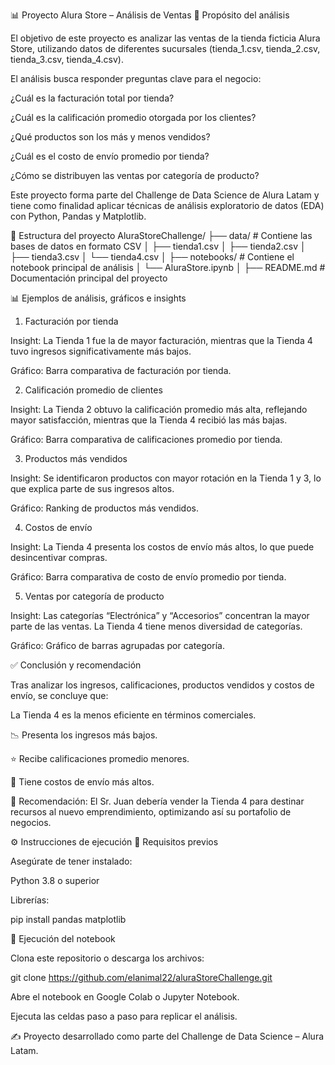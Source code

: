 📊 Proyecto Alura Store – Análisis de Ventas
📌 Propósito del análisis

El objetivo de este proyecto es analizar las ventas de la tienda ficticia Alura Store, utilizando datos de diferentes sucursales (tienda_1.csv, tienda_2.csv, tienda_3.csv, tienda_4.csv).

El análisis busca responder preguntas clave para el negocio:

¿Cuál es la facturación total por tienda?

¿Cuál es la calificación promedio otorgada por los clientes?

¿Qué productos son los más y menos vendidos?

¿Cuál es el costo de envío promedio por tienda?

¿Cómo se distribuyen las ventas por categoría de producto?

Este proyecto forma parte del Challenge de Data Science de Alura Latam y tiene como finalidad aplicar técnicas de análisis exploratorio de datos (EDA) con Python, Pandas y Matplotlib.

📂 Estructura del proyecto
AluraStoreChallenge/
├── data/ # Contiene las bases de datos en formato CSV
│ ├── tienda1.csv
│ ├── tienda2.csv
│ ├── tienda3.csv
│ └── tienda4.csv
│
├── notebooks/ # Contiene el notebook principal de análisis
│ └── AluraStore.ipynb
│
├── README.md # Documentación principal del proyecto

📊 Ejemplos de análisis, gráficos e insights
1. Facturación por tienda

Insight: La Tienda 1 fue la de mayor facturación, mientras que la Tienda 4 tuvo ingresos significativamente más bajos.

Gráfico: Barra comparativa de facturación por tienda.

2. Calificación promedio de clientes

Insight: La Tienda 2 obtuvo la calificación promedio más alta, reflejando mayor satisfacción, mientras que la Tienda 4 recibió las más bajas.

Gráfico: Barra comparativa de calificaciones promedio por tienda.

3. Productos más vendidos

Insight: Se identificaron productos con mayor rotación en la Tienda 1 y 3, lo que explica parte de sus ingresos altos.

Gráfico: Ranking de productos más vendidos.

4. Costos de envío

Insight: La Tienda 4 presenta los costos de envío más altos, lo que puede desincentivar compras.

Gráfico: Barra comparativa de costo de envío promedio por tienda.

5. Ventas por categoría de producto

Insight: Las categorías “Electrónica” y “Accesorios” concentran la mayor parte de las ventas. La Tienda 4 tiene menos diversidad de categorías.

Gráfico: Gráfico de barras agrupadas por categoría.

✅ Conclusión y recomendación

Tras analizar los ingresos, calificaciones, productos vendidos y costos de envío, se concluye que:

La Tienda 4 es la menos eficiente en términos comerciales.

📉 Presenta los ingresos más bajos.

⭐ Recibe calificaciones promedio menores.

🚚 Tiene costos de envío más altos.

📌 Recomendación: El Sr. Juan debería vender la Tienda 4 para destinar recursos al nuevo emprendimiento, optimizando así su portafolio de negocios.

⚙️ Instrucciones de ejecución
🔹 Requisitos previos

Asegúrate de tener instalado:

Python 3.8 o superior

Librerías:

pip install pandas matplotlib

🔹 Ejecución del notebook

Clona este repositorio o descarga los archivos:

git clone https://github.com/elanimal22/aluraStoreChallenge.git


Abre el notebook en Google Colab o Jupyter Notebook.

Ejecuta las celdas paso a paso para replicar el análisis.

✍️ Proyecto desarrollado como parte del Challenge de Data Science – Alura Latam.
